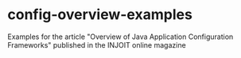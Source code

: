 config-overview-examples
========================

Examples for the article "Overview of Java Application Configuration Frameworks" published in the INJOIT online magazine
